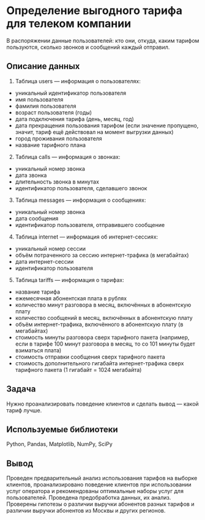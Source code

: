 # Определение выгодного тарифа для телеком компании 
В распоряжении данные пользователей: кто они, откуда, каким тарифом пользуются, сколько звонков и сообщений каждый отправил.
## Описание данных
1. Таблица users — информация о пользователях:
 - уникальный идентификатор пользователя
 - имя пользователя
 - фамилия пользователя
 - возраст пользователя (годы)
 - дата подключения тарифа (день, месяц, год)
 - дата прекращения пользования тарифом (если значение пропущено, значит, тариф ещё действовал на момент выгрузки данных)
 - город проживания пользователя
 - название тарифного плана
2. Таблица calls — информация о звонках:
 - уникальный номер звонка
 - дата звонка
 - длительность звонка в минутах
 - идентификатор пользователя, сделавшего звонок
3. Таблица messages — информация о сообщениях:
 - уникальный номер звонка
 - дата сообщения
 - идентификатор пользователя, отправившего сообщение
4. Таблица internet — информация об интернет-сессиях:
 - уникальный номер сессии
 - объём потраченного за сессию интернет-трафика (в мегабайтах)
 - дата интернет-сессии
 - идентификатор пользователя
5. Таблица tariffs — информация о тарифах:
 - название тарифа
 - ежемесячная абонентская плата в рублях
 - количество минут разговора в месяц, включённых в абонентскую плату
 - количество сообщений в месяц, включённых в абонентскую плату
 - объём интернет-трафика, включённого в абонентскую плату (в мегабайтах)
 - стоимость минуты разговора сверх тарифного пакета (например, если в тарифе 100 минут разговора в месяц, то со 101 минуты будет взиматься плата)
 - стоимость отправки сообщения сверх тарифного пакета
 - стоимость дополнительного гигабайта интернет-трафика сверх тарифного пакета (1 гигабайт = 1024 мегабайта)

## Задача
Нужно проанализировать поведение клиентов и сделать вывод — какой тариф лучше.

## Используемые библиотеки
Python, Pandas, Matplotlib, NumPy, SciPy

## Вывод 
Проведен предварительный анализ использования тарифов на выборке клиентов, проанализировано поведение клиентов при использовании услуг оператора и рекомендованы оптимальные наборы услуг для пользователей. Проведена предобработка данных, их анализ. Проверены гипотезы о различии выручки абонентов разных тарифов и различии выручки абонентов из Москвы и других регионов. 
